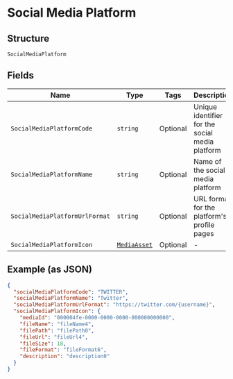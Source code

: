 
# Social Media Platform

## Structure

`SocialMediaPlatform`

## Fields

| Name | Type | Tags | Description |
|  --- | --- | --- | --- |
| `SocialMediaPlatformCode` | `string` | Optional | Unique identifier for the social media platform |
| `SocialMediaPlatformName` | `string` | Optional | Name of the social media platform |
| `SocialMediaPlatformUrlFormat` | `string` | Optional | URL format for the platform's profile pages |
| `SocialMediaPlatformIcon` | [`MediaAsset`](../../doc/models/media-asset.md) | Optional | - |

## Example (as JSON)

```json
{
  "socialMediaPlatformCode": "TWITTER",
  "socialMediaPlatformName": "Twitter",
  "socialMediaPlatformUrlFormat": "https://twitter.com/{username}",
  "socialMediaPlatformIcon": {
    "mediaId": "000004fe-0000-0000-0000-000000000000",
    "fileName": "fileName4",
    "filePath": "filePath0",
    "fileUrl": "fileUrl4",
    "fileSize": 18,
    "fileFormat": "fileFormat6",
    "description": "description0"
  }
}
```

